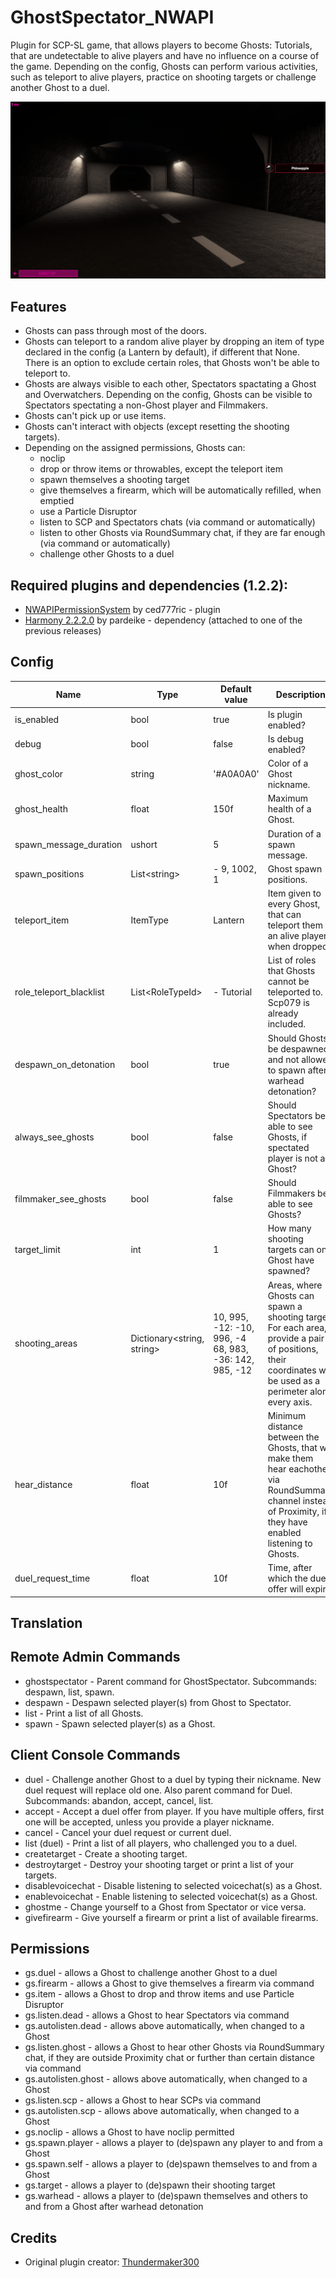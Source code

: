 # GhostSpectator_NWAPI
Plugin for SCP-SL game, that allows players to become Ghosts: Tutorials, that are undetectable to alive players and have no influence on a course of the game. Depending on the config, Ghosts can perform various activities, such as teleport to alive players, practice on shooting targets or challenge another Ghost to a duel.

![Logo](https://github.com/Phineapple18/GhostSpectator_NWPluginAPI/blob/main/Images/GS_Thumbnail.png)

## Features
- Ghosts can pass through most of the doors.
- Ghosts can teleport to a random alive player by dropping an item of type declared in the config (a Lantern by default), if different that None. There is an option to exclude certain roles, that Ghosts won't be able to teleport to.
- Ghosts are always visible to each other, Spectators spactating a Ghost and Overwatchers. Depending on the config, Ghosts can be visible to Spectators spectating a non-Ghost player and Filmmakers.
- Ghosts can't pick up or use items.
- Ghosts can't interact with objects (except resetting the shooting targets).
- Depending on the assigned permissions, Ghosts can:
  * noclip
  * drop or throw items or throwables, except the teleport item
  * spawn themselves a shooting target
  * give themselves a firearm, which will be automatically refilled, when emptied
  * use a Particle Disruptor 
  * listen to SCP and Spectators chats (via command or automatically)
  * listen to other Ghosts via RoundSummary chat, if they are far enough (via command or automatically)
  * challenge other Ghosts to a duel

## Required plugins and dependencies (1.2.2): 
- [NWAPIPermissionSystem](https://github.com/CedModV2/NWAPIPermissionSystem/releases/tag/0.0.6) by ced777ric - plugin
- [Harmony 2.2.2.0](https://github.com/pardeike/Harmony/releases/tag/v2.2.2.0) by pardeike - dependency (attached to one of the previous releases)

## Config
|Name|Type|Default value|Description|
|---|---|---|---|
|is_enabled|bool|true|Is plugin enabled?|
|debug|bool|false|Is debug enabled?|
|ghost_color|string|'#A0A0A0'|Color of a Ghost nickname.|
|ghost_health|float|150f|Maximum health of a Ghost.|
|spawn_message_duration|ushort|5|Duration of a spawn message.|
|spawn_positions|List\<string>|- 9, 1002, 1|Ghost spawn positions.|
|teleport_item|ItemType|Lantern|Item given to every Ghost, that can teleport them to an alive player when dropped.|
|role_teleport_blacklist|List\<RoleTypeId\>|- Tutorial|List of roles that Ghosts cannot be teleported to. Scp079 is already included.|
|despawn_on_detonation|bool|true|Should Ghosts be despawned and not allowed to spawn after warhead detonation?|
|always_see_ghosts|bool|false|Should Spectators be able to see Ghosts, if spectated player is not a Ghost?|
|filmmaker_see_ghosts|bool|false|Should Filmmakers be able to see Ghosts?|
|target_limit|int|1|How many shooting targets can one Ghost have spawned?|
|shooting_areas|Dictionary\<string, string>|10, 995, -12: -10, 996, -4<br/> 68, 983, -36: 142, 985, -12|Areas, where Ghosts can spawn a shooting target. For each area, provide a pair of positions, their coordinates will be used as a perimeter along every axis.|
|hear_distance|float|10f|Minimum distance between the Ghosts, that will make them hear eachother via RoundSummary channel instead of Proximity, if they have enabled listening to Ghosts.|
|duel_request_time|float|10f|Time, after which the duel offer will expire.|

## Translation

## Remote Admin Commands
- ghostspectator - Parent command for GhostSpectator. Subcommands: despawn, list, spawn.
- despawn - Despawn selected player(s) from Ghost to Spectator.
- list - Print a list of all Ghosts.
- spawn - Spawn selected player(s) as a Ghost.

## Client Console Commands
- duel - Challenge another Ghost to a duel by typing their nickname. New duel request will replace old one. Also parent command for Duel. Subcommands: abandon, accept, cancel, list.
- accept - Accept a duel offer from player. If you have multiple offers, first one will be accepted, unless you provide a player nickname.
- cancel - Cancel your duel request or current duel.
- list (duel) - Print a list of all players, who challenged you to a duel.
- createtarget - Create a shooting target.
- destroytarget - Destroy your shooting target or print a list of your targets.
- disablevoicechat - Disable listening to selected voicechat(s) as a Ghost.
- enablevoicechat - Enable listening to selected voicechat(s) as a Ghost.
- ghostme - Change yourself to a Ghost from Spectator or vice versa.
- givefirearm - Give yourself a firearm or print a list of available firearms.

## Permissions
- gs.duel - allows a Ghost to challenge another Ghost to a duel
- gs.firearm - allows a Ghost to give themselves a firearm via command
- gs.item - allows a Ghost to drop and throw items and use Particle Disruptor
- gs.listen.dead - allows a Ghost to hear Spectators via command
- gs.autolisten.dead - allows above automatically, when changed to a Ghost
- gs.listen.ghost - allows a Ghost to hear other Ghosts via RoundSummary chat, if they are outside Proximity chat or further than certain distance via command
- gs.autolisten.ghost - allows above automatically, when changed to a Ghost
- gs.listen.scp - allows a Ghost to hear SCPs via command
- gs.autolisten.scp - allows above automatically, when changed to a Ghost
- gs.noclip - allows a Ghost to have noclip permitted
- gs.spawn.player - allows a player to (de)spawn any player to and from a Ghost
- gs.spawn.self - allows a player to (de)spawn themselves to and from a Ghost
- gs.target - allows a player to (de)spawn their shooting target
- gs.warhead - allows a player to (de)spawn themselves and others to and from a Ghost after warhead detonation

## Credits
- Original plugin creator: [Thundermaker300](https://github.com/Thundermaker300)
